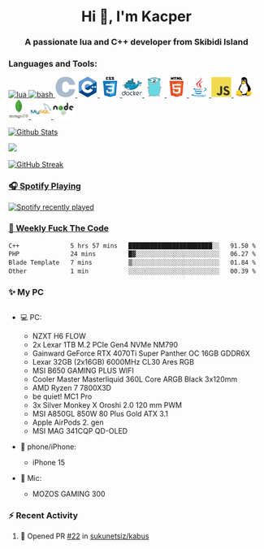 <!-- <p align="center">
  Visitor count<br>
  <img src="https://profile-counter.glitch.me/itgoyo/count.svg" />
</p> -->

<h1 align="center">Hi 👋, I'm Kacper</h1>
<h3 align="center">A passionate lua and C++ developer from Skibidi Island</h3>

<h3 align="left">Languages and Tools:</h3>
<p align="left"> <a href="https://www.lua.org/" target="_blank"> <img src="https://upload.wikimedia.org/wikipedia/commons/c/cf/Lua-Logo.svg" alt="lua" width="40" height="40"/> </a> <a href="https://www.gnu.org/software/bash/" target="_blank"> <img src="https://www.vectorlogo.zone/logos/gnu_bash/gnu_bash-icon.svg" alt="bash" width="40" height="40"/> </a> <a href="https://www.cprogramming.com/" target="_blank"> <img src="https://raw.githubusercontent.com/devicons/devicon/master/icons/c/c-original.svg" alt="c" width="40" height="40"/> </a> <a href="https://www.w3schools.com/cpp/" target="_blank"> <img src="https://raw.githubusercontent.com/devicons/devicon/master/icons/cplusplus/cplusplus-original.svg" alt="cplusplus" width="40" height="40"/> </a> <a href="https://www.w3schools.com/css/" target="_blank"> <img src="https://raw.githubusercontent.com/devicons/devicon/master/icons/css3/css3-original-wordmark.svg" alt="css3" width="40" height="40"/> </a> <a href="https://www.docker.com/" target="_blank"> <img src="https://raw.githubusercontent.com/devicons/devicon/master/icons/docker/docker-original-wordmark.svg" alt="docker" width="40" height="40"/><a href="https://git-scm.com/" target="_blank"> <img src="https://raw.githubusercontent.com/devicons/devicon/master/icons/go/go-original.svg" alt="go" width="40" height="40"/> <img src="https://raw.githubusercontent.com/devicons/devicon/master/icons/html5/html5-original-wordmark.svg" alt="html5" width="40" height="40"/> </a> <a href="https://www.java.com" target="_blank"> <img src="https://raw.githubusercontent.com/devicons/devicon/master/icons/java/java-original.svg" alt="java" width="40" height="40"/> </a> <a href="https://developer.mozilla.org/en-US/docs/Web/JavaScript" target="_blank"> <img src="https://raw.githubusercontent.com/devicons/devicon/master/icons/javascript/javascript-original.svg" alt="javascript" width="40" height="40"/> </a> <a href="https://www.jenkins.io" target="_blank"> <img src="https://raw.githubusercontent.com/devicons/devicon/master/icons/linux/linux-original.svg" alt="linux" width="40" height="40"/> </a> <a href="https://www.mongodb.com/" target="_blank"> <img src="https://raw.githubusercontent.com/devicons/devicon/master/icons/mongodb/mongodb-original-wordmark.svg" alt="mongodb" width="40" height="40"/> </a> <a href="https://www.mysql.com/" target="_blank"> <img src="https://raw.githubusercontent.com/devicons/devicon/master/icons/mysql/mysql-original-wordmark.svg" alt="mysql" width="40" height="40"/> </a> <a href="https://www.nginx.com" target="_blank"> <img src="https://raw.githubusercontent.com/devicons/devicon/master/icons/nodejs/nodejs-original-wordmark.svg" alt="nodejs" width="40" height="40"/> </a> <a href="https://www.postgresql.org" target="_blank"></p>



![Github Stats](https://github-readme-stats.vercel.app/api?username=Kacpercio&bg_color=30,e96443,904e95&title_color=fff&text_color=fff)

![](https://github-readme-stats.vercel.app/api/top-langs/?username=Kacpercio&theme=dark&show_icons=true&hide_border=true&layout=compact)

![GitHub Streak](https://nirzak-streak-stats.vercel.app/?user=Kacpercio)


### 🎧 Spotify Playing

<!--![spotify-github-profile](/img/default.svg)-->
![Spotify recently played](https://spotify-recently-played-readme.vercel.app/api?user=31re6ktgctndpz7sxapjqsbpnejq)

### :dart: Weekly Fuck The Code

<!--START_SECTION:waka-->

```txt
C++              5 hrs 57 mins   ███████████████████████░░   91.50 %
PHP              24 mins         █▓░░░░░░░░░░░░░░░░░░░░░░░   06.27 %
Blade Template   7 mins          ▒░░░░░░░░░░░░░░░░░░░░░░░░   01.84 %
Other            1 min           ░░░░░░░░░░░░░░░░░░░░░░░░░   00.39 %
```

<!--END_SECTION:waka-->

### :sparkles: My PC


<!--START_SECTION:top-followers-->
<table>
  </tr>
</table>
<!--END_SECTION:top-followers-->

- :computer: PC:
    - NZXT H6 FLOW
    - 2x Lexar 1TB M.2 PCIe Gen4 NVMe NM790
    - Gainward GeForce RTX 4070Ti Super Panther OC 16GB GDDR6X
    - Lexar 32GB (2x16GB) 6000MHz CL30 Ares RGB
    - MSI B650 GAMING PLUS WIFI
    - Cooler Master Masterliquid 360L Core ARGB Black 3x120mm
    - AMD Ryzen 7 7800X3D
    - be quiet! MC1 Pro
    - 3x Silver Monkey X Oroshi 2.0 120 mm PWM
    - MSI A850GL 850W 80 Plus Gold ATX 3.1
    - Apple AirPods 2. gen
    - MSI MAG 341CQP QD-OLED

- :iphone: phone/iPhone:
    - iPhone 15

- :microphone: Mic:
    - MOZOS GAMING 300


### :zap: Recent Activity

<!--START_SECTION:activity-->
1. 💪 Opened PR [#22](https://github.com/sukunetsiz/kabus/pull/22) in [sukunetsiz/kabus](https://github.com/sukunetsiz/kabus)
<!--END_SECTION:activity-->

